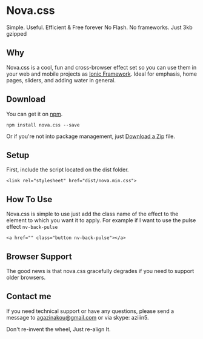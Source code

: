 # Nova.css

Simple. Useful. Efficient & Free forever
No Flash. No frameworks. Just 3kb gzipped

## Why

Nova.css is a cool, fun and cross-browser effect set so you can use them in your web and mobile projects as [Ionic Framework](https://ionicframework.com/). Ideal for emphasis, home pages, sliders, and adding water in general. 

## Download
You can get it on [npm](https://www.npmjs.com/).

`npm install nova.css --save`

Or if you're not into package management, just [Download a Zip](https://github.com/agazinakou/Nova/archive/master.zip) file. 


## Setup
First, include the script located on the dist folder.

`<link rel="stylesheet" href="dist/nova.min.css">`
        

## How To Use
Nova.css is simple to use just add the class name of the effect to the element to which you want it to apply. For example if I want to use the pulse effect `nv-back-pulse`

`<a href="" class="button nv-back-pulse"></a>`

## Browser Support

The good news is that nova.css gracefully degrades if you need to support older browsers.

## Contact me 

If you need technical support or have any questions, please send a message to agazinakou@gmail.com or via skype: aziiin5.

Don't re-invent the wheel, Just re-align It.